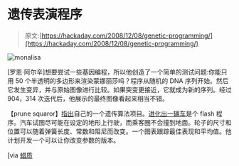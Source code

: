 # 遗传表演程序

> 原文:[https://hackaday.com/2008/12/08/genetic-programming/](https://hackaday.com/2008/12/08/genetic-programming/)

![monalisa](../Images/fcd6feaeb3a4a581cae3ceb26f7a2523.png "monalisa")

[罗恩·阿尔辛]想要尝试一些基因编程，所以他创造了一个简单的测试问题:你能只用 50 个半透明的多边形来渲染蒙娜丽莎吗？程序从随机的 DNA 序列开始。然后它发生变异，并与原始图像进行比较。如果突变更接近，它就成为新的序列。经过 904，314 次迭代后，他展示的最终图像看起来相当不错。

【prune squaror】[指出](http://www.reddit.com/r/programming/comments/7i22c/genetic_programming_evolution_of_mona_lisa/ "programming")自己的一个遗传算法项目。[进化出一辆车](http://www.wreck.devisland.net/ga/ "ga")是个 flash 程序。汽车试图尽可能在设定的地形上行驶，而乘客圈不会撞到地面。轮子的尺寸和位置可以随着弹簧长度、常数和阻尼而改变。一个图表跟踪最佳表现和平均值。他计划开发一个可以让你改变参数的版本。

[via [蜡质](http://waxy.org/links/ "Links Miniblog")